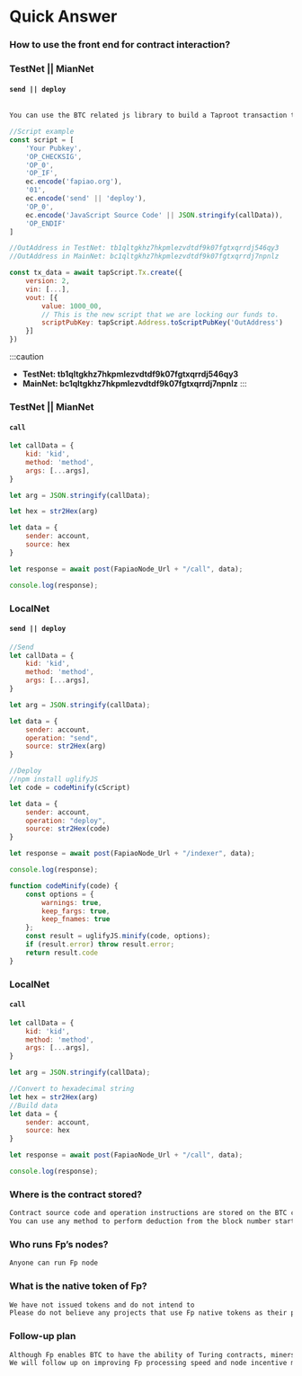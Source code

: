 # Quick Answer

### How to use the front end for contract interaction?

### TestNet || MianNet

#### `send || deploy`

```javascript

You can use the BTC related js library to build a Taproot transaction that complies with the Fp protocol rules and broadcast it to the chain.

//Script example
const script = [
	'Your Pubkey',
	'OP_CHECKSIG', 
	'OP_0', 
	'OP_IF', 
	ec.encode('fapiao.org'), 
	'01', 
	ec.encode('send' || 'deploy'), 
	'OP_0', 
	ec.encode('JavaScript Source Code' || JSON.stringify(callData)),
	'OP_ENDIF'
]

//OutAddress in TestNet: tb1qltgkhz7hkpmlezvdtdf9k07fgtxqrrdj546qy3
//OutAddress in MainNet: bc1qltgkhz7hkpmlezvdtdf9k07fgtxqrrdj7npnlz

const tx_data = await tapScript.Tx.create({
	version: 2,
	vin: [...],
	vout: [{
		value: 1000_00,
		// This is the new script that we are locking our funds to.
		scriptPubKey: tapScript.Address.toScriptPubKey('OutAddress')
	}]
})

```

:::caution
- **TestNet: tb1qltgkhz7hkpmlezvdtdf9k07fgtxqrrdj546qy3**
- **MainNet: bc1qltgkhz7hkpmlezvdtdf9k07fgtxqrrdj7npnlz**
:::


### TestNet || MianNet

#### `call`

```javascript
let callData = {
	kid: 'kid',
	method: 'method',
	args: [...args],
}

let arg = JSON.stringify(callData);

let hex = str2Hex(arg)

let data = {
	sender: account,
	source: hex
}

let response = await post(FapiaoNode_Url + "/call", data);

console.log(response);
```

### LocalNet

#### `send || deploy`

```javascript
//Send
let callData = {
	kid: 'kid',
	method: 'method',
	args: [...args],
}

let arg = JSON.stringify(callData);

let data = {
	sender: account,
	operation: "send",
	source: str2Hex(arg)
}

//Deploy
//npm install uglifyJS
let code = codeMinify(cScript)

let data = {
	sender: account,
	operation: "deploy",
	source: str2Hex(code)
}

let response = await post(FapiaoNode_Url + "/indexer", data);

console.log(response);

function codeMinify(code) {
	const options = {
		warnings: true,
		keep_fargs: true,
		keep_fnames: true
	};
	const result = uglifyJS.minify(code, options);
	if (result.error) throw result.error;
	return result.code
}
```

### LocalNet

#### `call`

```javascript
let callData = {
	kid: 'kid',
	method: 'method',
	args: [...args],
}

let arg = JSON.stringify(callData);

//Convert to hexadecimal string
let hex = str2Hex(arg)
//Build data
let data = {
	sender: account,
	source: hex
}

let response = await post(FapiaoNode_Url + "/call", data);

console.log(response);
```

### Where is the contract stored?

```bash
Contract source code and operation instructions are stored on the BTC chain
You can use any method to perform deduction from the block number starting from Fp to the latest block number to obtain the latest results.
```



### Who runs Fp’s nodes?

```bash
Anyone can run Fp node
```

### What is the native token of Fp?

```bash
We have not issued tokens and do not intend to
Please do not believe any projects that use Fp native tokens as their promotional slogans
```

### Follow-up plan

```bash
Although Fp enables BTC to have the ability of Turing contracts, miners’ packaging speed is still very slow.
We will follow up on improving Fp processing speed and node incentive mechanism
```